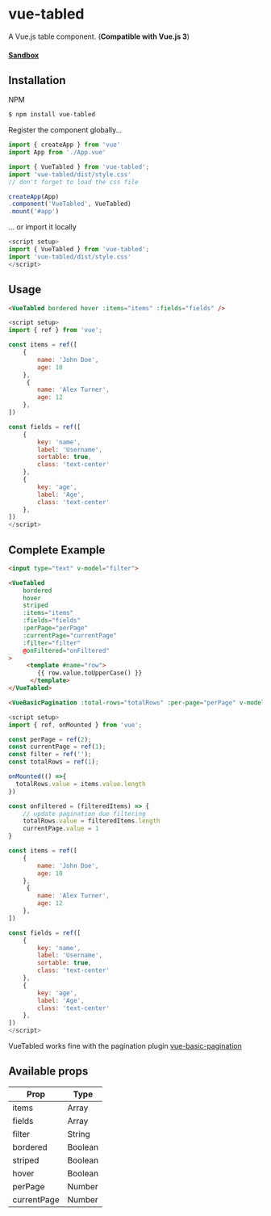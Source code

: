 # vue-tabled
A Vue.js table component. (**Compatible with Vue.js 3**)

#### [Sandbox](https://codesandbox.io/p/sandbox/vue-tabled-and-vue-pagination-f4l5x3?file=%2Fsrc%2FApp.vue "Sandbox")

## Installation
NPM
```bash
$ npm install vue-tabled
``` 

Register the component globally...
```js
import { createApp } from 'vue'
import App from './App.vue'

import { VueTabled } from 'vue-tabled';
import 'vue-tabled/dist/style.css'
// don't forget to load the css file

createApp(App)
.component('VueTabled', VueTabled)
.mount('#app')
``` 

... or import it locally
```js
<script setup>
import { VueTabled } from 'vue-tabled';
import 'vue-tabled/dist/style.css'
</script>
``` 

## Usage
```html
<VueTabled bordered hover :items="items" :fields="fields" />
```
```js
<script setup>
import { ref } from 'vue';

const items = ref([
    {
        name: 'John Doe',
        age: 10
    },
     {
        name: 'Alex Turner',
        age: 12
    },
])

const fields = ref([
    {
        key: 'name',
        label: 'Username',
        sortable: true,
        class: 'text-center'
    },
    {
        key: 'age',
        label: 'Age',
        class: 'text-center'
    },
])
</script>
```

## Complete Example
```html
<input type="text" v-model="filter">

<VueTabled
    bordered
    hover
    striped
    :items="items"
    :fields="fields"
    :perPage="perPage"
    :currentPage="currentPage"
    :filter="filter"
    @onFiltered="onFiltered"
>
     <template #name="row">
        {{ row.value.toUpperCase() }}
      </template>
</VueTabled>

<VueBasicPagination :total-rows="totalRows" :per-page="perPage" v-model="currentPage" />
```
```js
<script setup>
import { ref, onMounted } from 'vue';

const perPage = ref(2);
const currentPage = ref(1);
const filter = ref('');
const totalRows = ref(1);

onMounted(() =>{
  totalRows.value = items.value.length
})

const onFiltered = (filteredItems) => {
    // update pagination due filtering
    totalRows.value = filteredItems.length
    currentPage.value = 1
}

const items = ref([
    {
        name: 'John Doe',
        age: 10
    },
     {
        name: 'Alex Turner',
        age: 12
    },
])

const fields = ref([
    {
        key: 'name',
        label: 'Username',
        sortable: true,
        class: 'text-center'
    },
    {
        key: 'age',
        label: 'Age',
        class: 'text-center'
    },
])
</script>
```
VueTabled works fine with the pagination plugin [vue-basic-pagination](https://github.com/ovictorpereira/vue-basic-pagination)


## Available props

| Prop        | Type             |   
|-------------|------------------|
| items       | Array           |                                       
| fields      | Array           |                                    
| filter      | String           |               
| bordered      | Boolean           | 
| striped      | Boolean           |     
| hover      | Boolean           |    
| perPage      | Number           |    
| currentPage      | Number           |    